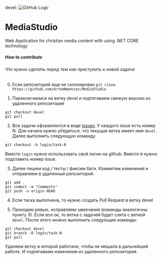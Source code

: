 devel: ![GitHub Logo](https://travis-ci.com/eaniconer/LinguaDay-web.svg?token=EwyvQqYCEe8LLA1J7gu5&branch=devel)

# MediaStudio
Web Application for christian media content with using  .NET CORE  technology


##### How to contribute

###### Что нужно сделать перед тем как приступить к новой задаче

0. Если репозиторий еще не склонирован
`git clone https://github.com/ArtemNemtsov/MediaStudio`

1. Переключаемся на ветку devel и подтягиваем свежую версию из удаленного репозитория

```
git checkout devel
git pull
```

2. Все задачи оформляются в виде [Issues](https://github.com/ArtemNemtsov/MediaStudio/issues). У каждого issue есть номер N. 
Для начала нужно убедиться, что текущая ветка имеет имя `devel`. Далее выполнить следующую команду:

`git checkout -b login/task-N`

Вместо `login` нужно использовать свой логин на github.
Вместо `N` нужно подставить номер issue.

3. Далее пишем код / тесты / фиксим баги. Коммитим изменения и отправляем в удаленный репозиторий.

```
git add .
git commit -m "Comments"
git push -u origin HEAD
```

4. Если таска выполнена, то нужно создать Pull Request в ветку devel

5. Проходим ревью, исправляем замечания (команды аналогичны пункту 3). Если все ок, то ветка с задачей будет слита с веткой `devel`. После этого можно выполнить следующие команды:

```
git checkout devel
git branch -D login/task-N
git pull
```
Удаляем ветку в которой работали, чтобы не мешала в дальнейшей работе.
И подтягиваем изменения из удаленного репозитория.





